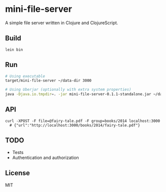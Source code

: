 # mini-file-server

A simple file server written in Clojure and ClojureScript.

## Build

```
lein bin
```

## Run

```sh
# Using executable
target/mini-file-server ~/data-dir 3000

# Using Uberjar (optionally with extra system properties)
java -Djava.io.tmpdir=. -jar mini-file-server-0.1.1-standalone.jar ~/data-dir 3000
```

## API

```
curl -XPOST -F file=@fairy-tale.pdf -F group=books/2014 localhost:3000
  # {"url":"http://localhost:3000/books/2014/fairy-tale.pdf"}
```

## TODO

- Tests
- Authentication and authorization

## License

MIT

